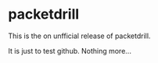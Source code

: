 # packetdrill
This is the on unfficial release of packetdrill.

It is just to test github. Nothing more...

